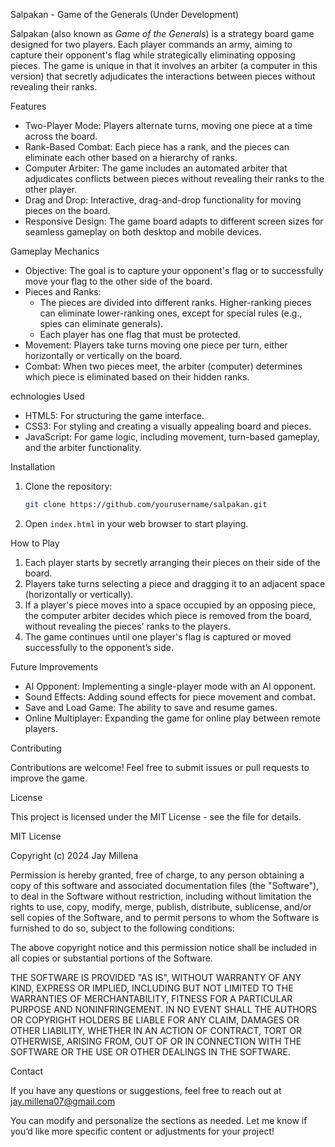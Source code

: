 Salpakan - Game of the Generals (Under Development)

Salpakan (also known as *Game of the Generals*) is a strategy board game designed for two players. 
Each player commands an army, aiming to capture their opponent's flag while strategically eliminating opposing pieces. 
The game is unique in that it involves an arbiter (a computer in this version) that secretly adjudicates the interactions between pieces without revealing their ranks.

Features
- Two-Player Mode: Players alternate turns, moving one piece at a time across the board.
- Rank-Based Combat: Each piece has a rank, and the pieces can eliminate each other based on a hierarchy of ranks.
- Computer Arbiter: The game includes an automated arbiter that adjudicates conflicts between pieces without revealing their ranks to the other player.
- Drag and Drop: Interactive, drag-and-drop functionality for moving pieces on the board.
- Responsive Design: The game board adapts to different screen sizes for seamless gameplay on both desktop and mobile devices.

Gameplay Mechanics
- Objective: The goal is to capture your opponent's flag or to successfully move your flag to the other side of the board.
- Pieces and Ranks:
  - The pieces are divided into different ranks. Higher-ranking pieces can eliminate lower-ranking ones, except for special rules (e.g., spies can eliminate generals).
  - Each player has one flag that must be protected.
- Movement: Players take turns moving one piece per turn, either horizontally or vertically on the board.
- Combat: When two pieces meet, the arbiter (computer) determines which piece is eliminated based on their hidden ranks.
  
 echnologies Used
- HTML5: For structuring the game interface.
- CSS3: For styling and creating a visually appealing board and pieces.
- JavaScript: For game logic, including movement, turn-based gameplay, and the arbiter functionality.
  
Installation

1. Clone the repository:
   ```bash
   git clone https://github.com/yourusername/salpakan.git
   ```
2. Open `index.html` in your web browser to start playing.

How to Play

1. Each player starts by secretly arranging their pieces on their side of the board.
2. Players take turns selecting a piece and dragging it to an adjacent space (horizontally or vertically).
3. If a player's piece moves into a space occupied by an opposing piece, the computer arbiter decides which piece is removed from the board, without revealing the pieces' ranks to the players.
4. The game continues until one player's flag is captured or moved successfully to the opponent’s side.

Future Improvements
- AI Opponent: Implementing a single-player mode with an AI opponent.
- Sound Effects: Adding sound effects for piece movement and combat.
- Save and Load Game: The ability to save and resume games.
- Online Multiplayer: Expanding the game for online play between remote players.

Contributing

Contributions are welcome! Feel free to submit issues or pull requests to improve the game.

License

This project is licensed under the MIT License - see the  file for details.

MIT License

Copyright (c) 2024 Jay Millena

Permission is hereby granted, free of charge, to any person obtaining a copy
of this software and associated documentation files (the "Software"), to deal
in the Software without restriction, including without limitation the rights
to use, copy, modify, merge, publish, distribute, sublicense, and/or sell
copies of the Software, and to permit persons to whom the Software is
furnished to do so, subject to the following conditions:

The above copyright notice and this permission notice shall be included in all
copies or substantial portions of the Software.

THE SOFTWARE IS PROVIDED "AS IS", WITHOUT WARRANTY OF ANY KIND, EXPRESS OR
IMPLIED, INCLUDING BUT NOT LIMITED TO THE WARRANTIES OF MERCHANTABILITY,
FITNESS FOR A PARTICULAR PURPOSE AND NONINFRINGEMENT. IN NO EVENT SHALL THE
AUTHORS OR COPYRIGHT HOLDERS BE LIABLE FOR ANY CLAIM, DAMAGES OR OTHER
LIABILITY, WHETHER IN AN ACTION OF CONTRACT, TORT OR OTHERWISE, ARISING FROM,
OUT OF OR IN CONNECTION WITH THE SOFTWARE OR THE USE OR OTHER DEALINGS IN THE
SOFTWARE.

Contact

If you have any questions or suggestions, feel free to reach out at jay.millena07@gmail.com

You can modify and personalize the sections as needed. Let me know if you’d like more specific content or adjustments for your project!
